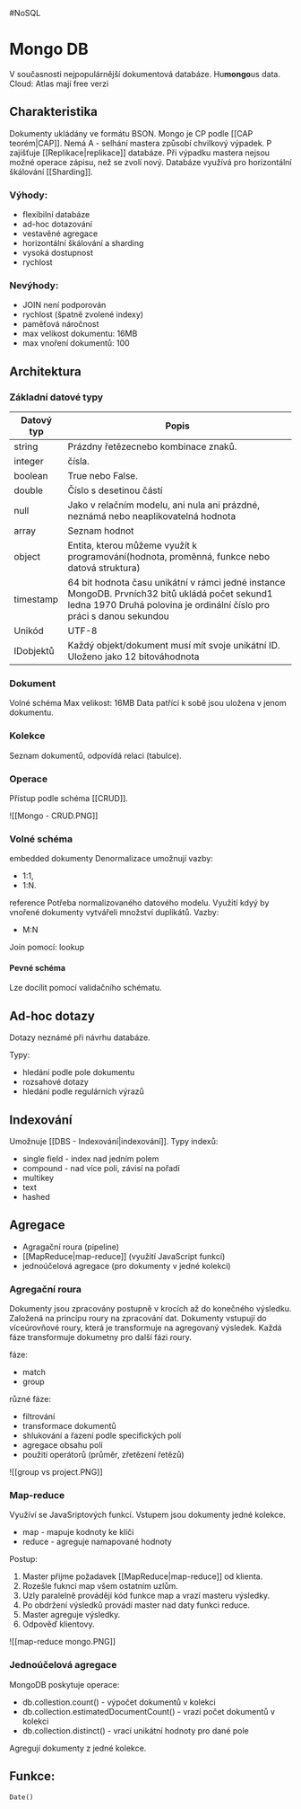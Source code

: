 #NoSQL 
# Mongo DB
V současnosti nejpopulárnější  dokumentová databáze. Hu**mongo**us data.
Cloud: Atlas
mají free verzi

## Charakteristika
Dokumenty ukládány ve formátu BSON. Mongo je CP podle [[CAP teorém|CAP]]. Nemá A - selhání mastera způsobí chvilkový výpadek. P zajišťuje [[Replikace|replikace]] databáze. Při výpadku mastera nejsou možné operace zápisu, než se zvolí nový. Databáze využívá pro horizontální škálování [[Sharding]].

### Výhody:
- flexibilní databáze
- ad-hoc dotazování
- vestavěné agregace
- horizontální škálování a sharding
- vysoká dostupnost
- rychlost

### Nevýhody:
- JOIN není podporován
- rychlost (špatně zvolené indexy)
- paměťová náročnost
- max velikost dokumentu: 16MB
- max vnoření dokumentů: 100

## Architektura

### Základní datové typy

| Datový typ  | Popis  |
| ---- | ---- |
| string  | Prázdny řetězecnebo kombinace znaků. 
| integer | čísla. 
| boolean  | True nebo False. 
|double | Číslo s desetinou částí 
|null | Jako v relačním modelu, ani nula ani prázdné, neznámá nebo neaplikovatelná hodnota 
|array | Seznam hodnot 
|object | Entita, kterou můžeme využít k programování(hodnota, proměnná, funkce nebo datová struktura) 
|timestamp | 64 bit hodnota času unikátní v rámci jedné instance MongoDB. Prvních32 bitů ukládá počet sekund1 ledna 1970 Druhá polovina je ordinální číslo pro práci s danou sekundou 
|Unikód | UTF-8 
| IDobjektů | Každý objekt/dokument musí mít svoje unikátní ID. Uloženo jako 12 bitováhodnota    |

### Dokument
Volné schéma
Max velikost: 16MB
Data patřící k sobě jsou uložena v jenom dokumentu. 

### Kolekce
Seznam dokumentů, odpovídá relaci (tabulce). 

### Operace
Přístup podle schéma [[CRUD]].

![[Mongo - CRUD.PNG]]

### Volné schéma

embedded dokumenty 
Denormalizace
umožnují vazby:
- 1:1,
- 1:N.

reference
Potřeba normalizovaného datového modelu. Využití kdyý by vnořené dokumenty vytvářeli množství duplikátů.
Vazby:
- M:N

Join pomocí: lookup

#### Pevné schéma
Lze docílit pomocí validačního schématu.

## Ad-hoc dotazy
Dotazy neznámé při návrhu databáze.

Typy:
- hledání podle pole dokumentu
- rozsahové dotazy
- hledání podle regulárních výrazů

## Indexování
Umožnuje [[DBS - Indexování|indexování]].
Typy indexů:
- single field - index nad jedním polem
- compound - nad více poli, závisí na pořadí
- multikey
- text
- hashed

## Agregace
- Agragační roura (pipeline)
- [[MapReduce|map-reduce]] (využití JavaScript funkcí)
- jednoúčelová agregace (pro dokumenty v jedné kolekci)

### Agregační roura
Dokumenty jsou zpracovány postupně v krocích až do konečného výsledku. Založená na principu roury na zpracování dat. Dokumenty vstupují do víceúrovňové roury, která je transformuje na agregovaný výsledek. Každá fáze transformuje dokumetny pro další fázi roury. 

fáze:
- match
- group

různé fáze:
- filtrování
- transformace dokumentů
- shlukování a řazení podle specifických polí
- agregace obsahu polí
- použití operátorů (průměr, zřetězení řetězů)

![[group vs project.PNG]]

### Map-reduce
Využíví se JavaSriptových funkcí. Vstupem jsou dokumenty jedné kolekce. 

- map - mapuje kodnoty ke klíči
- reduce - agreguje namapované hodnoty

Postup:
1. Master přijme požadavek [[MapReduce|map-reduce]] od klienta.
2. Rozešle fuknci map všem ostatním uzlům. 
3. Uzly paralelně provádějí kód funkce map a vrazí masteru výsledky. 
4. Po obdržení výsledků provádí master nad daty funkci reduce. 
5. Master agreguje výsledky. 
6. Odpověď klientovy.

![[map-reduce mongo.PNG]]

### Jednoúčelová agregace
MongoDB poskytuje operace:
- db.collestion.count() - výpočet dokumentů v kolekci
- db.collection.estimatedDocumentCount() - vrazí počet dokumentů v kolekci
- db.collection.distinct() - vrací unikátní hodnoty pro dané pole

Agregují dokumenty z jedné kolekce. 

## Funkce:
`Date()`
